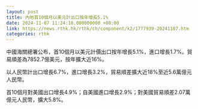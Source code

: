 ```yaml
---
layout: post
title: 內地首10個月以美元計出口按年增長5.1%
date: 2024-11-07 11:24:18.000000000 +08:00
link: https://news.rthk.hk/rthk/ch/component/k2/1777939-20241107.htm
categories: rthk
---
```


中國海關總署公布，首10個月以美元計價出口按年增長5.1%，進口增長1.7%。貿易順差為7852.7億美元，按年擴大近16%。

以人民幣計出口增長6.7%，進口增長3.2%，貿易順差擴大近18%至近5.6萬億元人民幣。

首10個月對美國出口增長4.9%；自美國進口增長2.9%；對美國貿易順差2.07萬億元人民幣，擴大5.8%。
